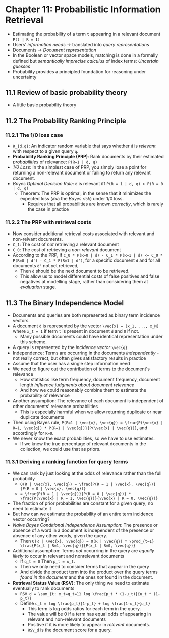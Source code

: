 # Chapter 11: Probabilistic Information Retrieval

- Estimating the probability of a term `t` appearing in a relevant document `P(t | R = 1)`
- Users' *information needs* -> translated into *query representations*
- Documents -> *Document representation*
- In the Boolean or vector space models, matching is done in a formally defined but *semantically imprecise calculus* of index terms: *Uncertain guesses*
- Probability provides a principled foundation for reasoning under uncertainty

## 11.1 Review of basic probability theory

- A little basic probability theory

## 11.2 The Probability Ranking Principle

### 11.2.1 The 1/0 loss case

- `R_{d,q}`: An indicator random variable that says whether `d` is *relevant* with respect to a given query `q`.
- **Probability Ranking Principle (PRP)**: Rank documents by their estimated *probabilities* of relevance: `P(R=1 | d, q)`
- *1/0 Loss*: In the simplest case of PRP, you simply lose a point for returning a non-relevant document or failing to return any relevant document.
- *Bayes Optimal Decision Rule*: `d` is relevant iff `P(R = 1 | d, q) > P(R = 0 | d, q)`
    - Theorem: The PRP is optimal, in the sense that it minimizes the expected loss (aka the *Bayes risk*) under 1/0 loss.
        - Requires that all probabilities are known *correctly*, which is rarely the case in practice

### 11.2.2 The PRP with retrieval costs

- Now consider additional retrieval costs associated with relevant and non-relvant documents.
- `C_1`: The cost of *not* retrieving a relevant document
- `C_0`: The cost of retrieving a *non-relevant* document
- According to the PRP, if `C_0 * P(R=0 | d) - C_1 * P(R=1 | d) <= C_0 * P(R=0 | d') - C_1 * P(R=1 | d')`, for a specific document `d` and for all documents `d'` not yet retrieved,
    - Then `d` should be the next document to be retrieved.
    - This allow us to model differential costs of false positives and false negatives at modelling stage, rather than considering them at *evaluation* stage.

## 11.3 The Binary Independence Model

- Documents and queries are both represented as binary term incidence vectors.
- A document `d` is represented by the vector `\vec{x} = (x_1, ..., x_M)` where `x_t = 1` if term `t` is present in document `d` and `0` if not.
    - Many possible documents could have identical representation under this scheme.
- A query is represented by the *incidence vector* `\vec{q}`
- Independence: Terms are occurring in the documents *independently* - not really correct, but often gives satisfactory results in practice
- Assume that the user has a single step information need
- We need to figure out the contribution of terms to the document's relevance
    - How statistics like term frequency, document frequency, document length *influence judgments about document relevance*
    - And how we could reasonably combine them to estimate the probability of relevance
- Another assumption: The relevance of each document is independent of other documents' relevance probabilities
    - This is especially harmful when we allow returning duplicate or near duplicate documents
- Then using Bayes rule, `P(R=1 | \vec{x}, \vec{q}) = \frac{P(\vec{x} | R=1, \vec{q}) * P(R=1 | \vec{q})}{P(\vec{x} | \vec{q})}`, and accordingly for `R=0`.
- We never know the exact probabilities, so we have to use estimates.
    - If we knew the true percentage of relevant documents in the collection, we could use that as priors.

### 11.3.1 Deriving a ranking function for query terms

- We can rank by just looking at the odds of relevance rather than the full probability
    - `O(R | \vec{x}, \vec{q}) = \frac{P(R = 1 | \vec{x}, \vec{q})}{P(R = 0 | \vec{x}, \vec{q})}`
    - `= \frac{P(R = 1 | \vec{q})}{P(R = 0 | \vec{q})} * \frac{P(\vec{x} | R = 1, \vec{q})}{\vec{x} | R = 0, \vec{q})}`
- The fraction of prior probabilities are constant for a given query; no need to estimate it
- But how can we estimate the probability of an entire term incidence vector occurring?
- *Naive Bayes Conditional Independence Assumption*: The presence or absence of a word in a document is independent of the presence or absence of any other words, given the query.
    - Then `O(R | \vec{x}, \vec{q}) = O(R | \vec{q}) * \prod_{t=1} \frac{P(x_t | R=1, \vec{q})}{P(x_t | R=0, \vec{q})}`
- Additional assumption: Terms *not* occurring in the query are *equally likely* to occur in relevant and nonrelevant documents
    - If `q_t = 0` Then `p_t = u_t`.
    - Then we only need to consider terms that appear in the query
    - And divide the product term into the product over the query terms *found in the document* and the ones *not* found in the document.
- **Retrieval Status Value (RSV)**: The only thing we need to estimate eventually to rank documents
    - `RSV_d = \sum_{t: x_t=q_t=1} log \frac{p_t * (1-u_t)}{u_t * (1-p_t)}`
    - Define `c_t = log \frac{p_t}{1-p_t} + log \frac{1-u_t}{u_t}`
        - This term is log odds ratios for each term in the query.
        - The value will be 0 if a term has equal odds of appearing in relevant and non-relevant documents
        - Positive if it is more likely to appear in *relevant* documents.
        - `RSV_d` is the document score for a query.

